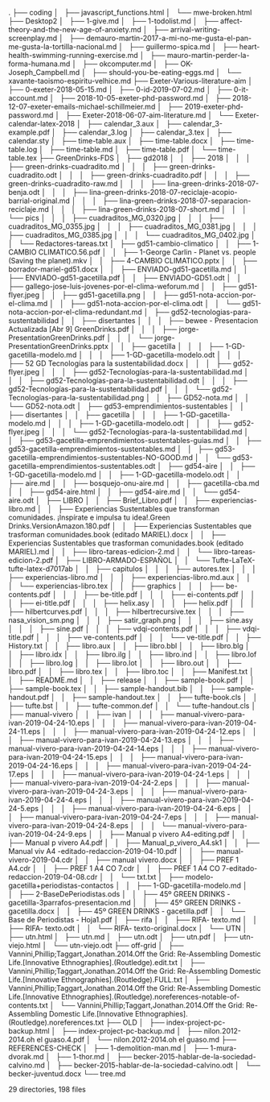 .
├── coding
│   ├── javascript_functions.html
│   └── mwe-broken.html
├── Desktop2
│   ├── 1-give.md
│   ├── 1-todolist.md
│   ├── affect-theory-and-the-new-age-of-anxiety.md
│   ├── arrival-writing-screenplay.md
│   ├── demauro-martin-2017-a-mi-no-me-gusta-el-pan-me-gusta-la-tortilla-nacional.md
│   ├── guillermo-spica.md
│   ├── heart-health-swimming-running-exercise.md
│   ├── mauro-martin-perder-la-forma-humana.md
│   ├── okcomputer.md
│   ├── OK-Joseph_Campbell.md
│   ├── should-you-be-eating-eggs.md
│   └── xavante-taoismo-espiritu-velhice.md
├── Exeter-Various-literature-aim
│   ├── 0-exeter-2018-05-15.md
│   ├── 0-id-2019-07-02.md
│   ├── 0-it-account.md
│   ├── 2018-10-05-exeter-phd-password.md
│   ├── 2018-12-07-exeter-emails-michael-schillmeier.md
│   ├── 2019-exeter-phd-password.md
│   ├── Exeter-2018-06-07-aim-literature.md
│   └── Exeter-calendar-latex-2018
│       ├── calendar_3.aux
│       ├── calendar_3-example.pdf
│       ├── calendar_3.log
│       ├── calendar_3.tex
│       ├── calendar.sty
│       ├── time-table.aux
│       ├── time-table.docx
│       ├── time-table.log
│       ├── time-table.md
│       ├── time-table.pdf
│       └── time-table.tex
├── GreenDrinks-FDS
│   ├── gd2018
│   │   ├── 2018
│   │   │   ├── green-drinks-cuadradito.md
│   │   │   ├── green-drinks-cuadradito.odt
│   │   │   ├── green-drinks-cuadradito.pdf
│   │   │   ├── green-drinks-cuadradito-raw.md
│   │   │   ├── lina-green-drinks-2018-07-benja.odt
│   │   │   ├── lina-green-drinks-2018-07-reciclaje-acopio-barrial-original.md
│   │   │   ├── lina-green-drinks-2018-07-separacion-reciclaje.md
│   │   │   ├── lina-green-drinks-2018-07-short.md
│   │   │   └── pics
│   │   │       ├── cuadraditos_MG_0320.jpg
│   │   │       ├── cuadraditos_MG_0355.jpg
│   │   │       ├── cuadraditos_MG_0381.jpg
│   │   │       ├── cuadraditos_MG_0385.jpg
│   │   │       └── cuadraditos_MG_0402.jpg
│   │   └── Redactores-tareas.txt
│   ├── gd51-cambio-climatico
│   │   ├── 1-CAMBIO CLIMATICO.56.pdf
│   │   ├── 1-George Carlin - Planet vs. people (Saving the planet).mkv
│   │   ├── 4-CAMBIO CLIMATICO.pptx
│   │   ├── borrador-mariel-gd51.docx
│   │   ├── ENVIADO-gd51-gacetilla.md
│   │   ├── ENVIADO-gd51-gacetilla.pdf
│   │   ├── ENVIADO-GD51.odt
│   │   ├── gallego-jose-luis-jovenes-por-el-clima-weforum.md
│   │   ├── gd51-flyer.jpeg
│   │   ├── gd51-gacetilla.png
│   │   ├── gd51-nota-accion-por-el-clima.md
│   │   ├── gd51-nota-accion-por-el-clima.odt
│   │   └── gd51-nota-accion-por-el-clima-redundant.md
│   ├── gd52-tecnologias-para-sustentabilidad
│   │   ├── disertantes
│   │   │   ├── bewee - Presentacion Actualizada [Abr 9] GreenDrinks.pdf
│   │   │   ├── jorge-PresentationGreenDrinks.pdf
│   │   │   └── jorge-PresentationGreenDrinks.pptx
│   │   ├── gacetilla
│   │   │   ├── 1-GD-gacetilla-modelo.md
│   │   │   ├── 1-GD-gacetilla-modelo.odt
│   │   │   ├── 52 GD Tecnologías para la sustentabilidad.docx
│   │   │   ├── gd52-flyer.jpeg
│   │   │   ├── gd52-Tecnologías-para-la-sustentabilidad.md
│   │   │   ├── gd52-Tecnologías-para-la-sustentabilidad.odt
│   │   │   ├── gd52-Tecnologías-para-la-sustentabilidad.pdf
│   │   │   └── gd52-Tecnologías-para-la-sustentabilidad.png
│   │   ├── GD52-nota.md
│   │   └── GD52-nota.odt
│   ├── gd53-emprendimientos-sustentables
│   │   ├── disertantes
│   │   ├── gacetilla
│   │   │   ├── 1-GD-gacetilla-modelo.md
│   │   │   ├── 1-GD-gacetilla-modelo.odt
│   │   │   ├── gd52-flyer.jpeg
│   │   │   └── gd52-Tecnologías-para-la-sustentabilidad.md
│   │   ├── gd53-gacetilla-emprendimientos-sustentables-guias.md
│   │   ├── gd53-gacetilla-emprendimientos-sustentables.md
│   │   ├── gd53-gacetilla-emprendimientos-sustentables-NO-GOOD.md
│   │   └── gd53-gacetilla-emprendimientos-sustentables.odt
│   ├── gd54-aire
│   │   ├── 1-GD-gacetilla-modelo.md
│   │   ├── 1-GD-gacetilla-modelo.odt
│   │   ├── aire.md
│   │   ├── bosquejo-onu-aire.md
│   │   ├── gacetilla-cba.md
│   │   ├── gd54-aire.html
│   │   ├── gd54-aire.md
│   │   └── gd54-aire.odt
│   ├── LIBRO
│   │   ├── Brief_Libro.pdf
│   │   ├── experiencias-libro.md
│   │   ├── Experiencias Sustentables que transforman comunidades. ¡Inspírate e impulsa tu idea!.Green Drinks.VersionAmazon.180.pdf
│   │   ├── Experiencias Sustentables que trasforman comunidades.book (editado MARIEL).docx
│   │   ├── Experiencias Sustentables que trasforman comunidades.book (editado MARIEL).md
│   │   ├── libro-tareas-edicion-2.md
│   │   └── libro-tareas-edicion-2.pdf
│   ├── LIBRO-ARMADO-ESPAÑOL
│   │   └── Tufte-LaTeX-tufte-latex-d7017ab
│   │       ├── capitulos
│   │       │   ├── autores.tex
│   │       │   ├── experiencias-libro.md
│   │       │   ├── experiencias-libro.md.aux
│   │       │   └── experiencias-libro.tex
│   │       ├── graphics
│   │       │   ├── be-contents.pdf
│   │       │   ├── be-title.pdf
│   │       │   ├── ei-contents.pdf
│   │       │   ├── ei-title.pdf
│   │       │   ├── helix.asy
│   │       │   ├── helix.pdf
│   │       │   ├── hilbertcurves.pdf
│   │       │   ├── hilbertrecursive.tex
│   │       │   ├── nasa_vision_sm.png
│   │       │   ├── satir_graph.png
│   │       │   ├── sine.asy
│   │       │   ├── sine.pdf
│   │       │   ├── vdqi-contents.pdf
│   │       │   ├── vdqi-title.pdf
│   │       │   ├── ve-contents.pdf
│   │       │   └── ve-title.pdf
│   │       ├── History.txt
│   │       ├── libro.aux
│   │       ├── libro.bbl
│   │       ├── libro.blg
│   │       ├── libro.idx
│   │       ├── libro.ilg
│   │       ├── libro.ind
│   │       ├── libro.lof
│   │       ├── libro.log
│   │       ├── libro.lot
│   │       ├── libro.out
│   │       ├── libro.pdf
│   │       ├── libro.tex
│   │       ├── libro.toc
│   │       ├── Manifest.txt
│   │       ├── README.md
│   │       ├── release
│   │       ├── sample-book.pdf
│   │       ├── sample-book.tex
│   │       ├── sample-handout.bib
│   │       ├── sample-handout.pdf
│   │       ├── sample-handout.tex
│   │       ├── tufte-book.cls
│   │       ├── tufte.bst
│   │       ├── tufte-common.def
│   │       └── tufte-handout.cls
│   ├── manual-vivero
│   │   ├── ivan
│   │   │   ├── manual-vivero-para-ivan-2019-04-24-10.eps
│   │   │   ├── manual-vivero-para-ivan-2019-04-24-11.eps
│   │   │   ├── manual-vivero-para-ivan-2019-04-24-12.eps
│   │   │   ├── manual-vivero-para-ivan-2019-04-24-13.eps
│   │   │   ├── manual-vivero-para-ivan-2019-04-24-14.eps
│   │   │   ├── manual-vivero-para-ivan-2019-04-24-15.eps
│   │   │   ├── manual-vivero-para-ivan-2019-04-24-16.eps
│   │   │   ├── manual-vivero-para-ivan-2019-04-24-17.eps
│   │   │   ├── manual-vivero-para-ivan-2019-04-24-1.eps
│   │   │   ├── manual-vivero-para-ivan-2019-04-24-2.eps
│   │   │   ├── manual-vivero-para-ivan-2019-04-24-3.eps
│   │   │   ├── manual-vivero-para-ivan-2019-04-24-4.eps
│   │   │   ├── manual-vivero-para-ivan-2019-04-24-5.eps
│   │   │   ├── manual-vivero-para-ivan-2019-04-24-6.eps
│   │   │   ├── manual-vivero-para-ivan-2019-04-24-7.eps
│   │   │   ├── manual-vivero-para-ivan-2019-04-24-8.eps
│   │   │   └── manual-vivero-para-ivan-2019-04-24-9.eps
│   │   ├── Manual p vivero A4-editing.pdf
│   │   ├── Manual p vivero A4.pdf
│   │   ├── Manual_p_vivero_A4.sk1
│   │   ├── Manual viv A4 -editado-redaccion-2019-04-10.pdf
│   │   ├── manual-vivero-2019-04.cdr
│   │   ├── manual vivero.docx
│   │   ├── PREF 1 A4.cdr
│   │   ├── PREF 1 A4 CO 7.cdr
│   │   ├── PREF 1 A4 CO 7-editado-redaccion-2019-04-08.cdr
│   │   └── txt.txt
│   ├── modelo-gacetilla+periodistas-contactos
│   │   ├── 1-GD-gacetilla-modelo.md
│   │   ├── 2-BaseDePeriodistas.ods
│   │   ├── 45º GREEN DRINKS - gacetilla-3parrafos-presentacion.md
│   │   ├── 45º GREEN DRINKS - gacetilla.docx
│   │   ├── 45º GREEN DRINKS - gacetilla.pdf
│   │   └── Base de Periodistas - Hoja1.pdf
│   ├── rifa
│   │   ├── RIFA- texto.md
│   │   ├── RIFA- texto.odt
│   │   └── RIFA- texto-original.docx
│   └── UTN
│       ├── utn.html
│       ├── utn.md
│       ├── utn.odt
│       ├── utn.pdf
│       ├── utn-viejo.html
│       └── utn-viejo.odt
├── off-grid
│   ├── Vannini,Phillip;Taggart,Jonathan.2014.Off the Grid: Re-Assembling Domestic Life.[Innovative Ethnographies].(Routledge).edit.txt
│   ├── Vannini,Phillip;Taggart,Jonathan.2014.Off the Grid: Re-Assembling Domestic Life.[Innovative Ethnographies].(Routledge).FULL.txt
│   ├── Vannini,Phillip;Taggart,Jonathan.2014.Off the Grid: Re-Assembling Domestic Life.[Innovative Ethnographies].(Routledge).noreferences-notable-of-contents.txt
│   └── Vannini,Phillip;Taggart,Jonathan.2014.Off the Grid: Re-Assembling Domestic Life.[Innovative Ethnographies].(Routledge).noreferences.txt
├── OLD
│   ├── index-project-pc-backup.html
│   ├── index-project-pc-backup.md
│   ├── nilon.2012-2014.oh el guaso.4.pdf
│   └── nilon.2012-2014.oh el guaso.md
├── REFERENCES-CHECK
│   ├── 1-demolition-man.md
│   ├── 1-mura-dvorak.md
│   ├── 1-thor.md
│   ├── becker-2015-hablar-de-la-sociedad-calvino.md
│   ├── becker-2015-hablar-de-la-sociedad-calvino.odt
│   └── becker-juventud.docx
└── tree.md

29 directories, 198 files
